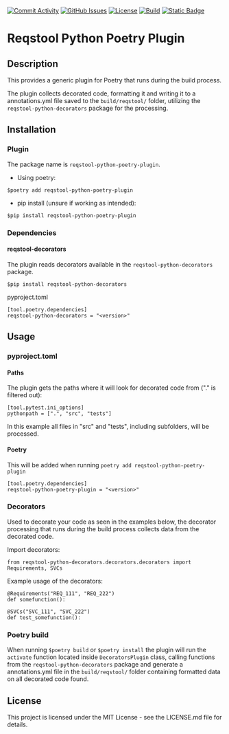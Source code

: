 
[![Commit Activity](https://img.shields.io/github/commit-activity/m/Luftfartsverket/reqstool-python-poetry-plugin?label=commits&style=for-the-badge)](https://github.com/Luftfartsverket/reqstool-python-poetry-plugin/pulse)
[![GitHub Issues](https://img.shields.io/github/issues/Luftfartsverket/reqstool-python-poetry-plugin?style=for-the-badge&logo=github)](https://github.com/Luftfartsverket/reqstool-python-poetry-plugin/issues)
[![License](https://img.shields.io/github/license/Luftfartsverket/reqstool-python-poetry-plugin?style=for-the-badge&logo=opensourceinitiative)](https://opensource.org/license/mit/)
[![Build](https://img.shields.io/github/actions/workflow/status/Luftfartsverket/reqstool-python-poetry-plugin/build.yml?style=for-the-badge&logo=github)](https://github.com/Luftfartsverket/reqstool-python-poetry-plugin/actions/workflows/build.yml)
[![Static Badge](https://img.shields.io/badge/Documentation-blue?style=for-the-badge&link=docs)](https://luftfartsverket.github.io/reqstool-python-poetry-plugin/reqstool-python-poetry-plugin/0.0.2/index.html)

# Reqstool Python Poetry Plugin

## Description

This provides a generic plugin for Poetry that runs during the build process.

The plugin collects decorated code, formatting it and writing it to a annotations.yml file saved to the `build/reqstool/` folder, utilizing the `reqstool-python-decorators` package for the processing.



## Installation

### Plugin

The package name is `reqstool-python-poetry-plugin`.

* Using poetry:

```
$poetry add reqstool-python-poetry-plugin 
```

* pip install (unsure if working as intended):

```
$pip install reqstool-python-poetry-plugin
```

### Dependencies

#### reqstool-decorators

The plugin reads decorators available in the `reqstool-python-decorators` package.

```
$pip install reqstool-python-decorators
```

pyproject.toml

```
[tool.poetry.dependencies]
reqstool-python-decorators = "<version>"
```

## Usage

### pyproject.toml

#### Paths

The plugin gets the paths where it will look for decorated code from ("." is filtered out):
```
[tool.pytest.ini_options]
pythonpath = [".", "src", "tests"]
```

In this example all files in "src" and "tests", including subfolders, will be processed.

#### Poetry

This will be added when running `poetry add reqstool-python-poetry-plugin`

```
[tool.poetry.dependencies]
reqstool-python-poetry-plugin = "<version>"
```

### Decorators

Used to decorate your code as seen in the examples below, the decorator processing that runs during the build process collects data from the decorated code.

Import decorators:

```
from reqstool-python-decorators.decorators.decorators import Requirements, SVCs
```

Example usage of the decorators:

```
@Requirements("REQ_111", "REQ_222")
def somefunction():
```

```
@SVCs("SVC_111", "SVC_222")
def test_somefunction():
```

### Poetry build

When running `$poetry build` or `$poetry install` the plugin will run the `activate` function located inside `DecoratorsPlugin` class, calling functions from the `reqstool-python-decorators` package and generate a annotations.yml file in the `build/reqstool/` folder containing formatted data on all decorated code found.



## License

This project is licensed under the MIT License - see the LICENSE.md file for details.
